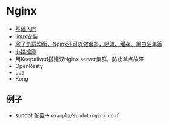 # Nginx

- [基础入门](Nginx.md)
- [linux安装](linux安装.md)
- [除了负载均衡，Nginx还可以做很多，限流、缓存、黑白名单等](除了负载均衡，Nginx还可以做很多，限流、缓存、黑白名单等.md)
- [心跳检测](心跳检测.md)
- 用Keepalived搭建双Nginx server集群，防止单点故障
- OpenResty
- Lua
- Kong

## 例子

- sundot 配置-> `example/sundot/nginx.conf`